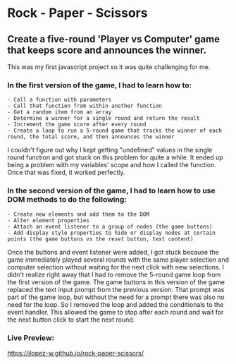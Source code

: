 # Rock - Paper - Scissors

## Create a five-round 'Player vs Computer' game that keeps score and announces the winner.

This was my first javascript project so it was quite challenging for me.

 ### In the first version of the game, I had to learn how to:

    - Call a function with parameters
    - Call that function from within another function
    - Get a random item from an array
    - Determine a winner for a single round and return the result
    - Increment the game score after every round
    - Create a loop to run a 5-round game that tracks the winner of each round, the total score, and then announces the winner
    
  I couldn't figure out why I kept getting "undefined" values in the single round function and got stuck on this problem for quite a while. It ended up being a problem with my variables' scope and how I called the function. Once that was fixed, it worked perfectly.

### In the second version of the game, I had to learn how to use DOM methods to do the following:  
    
    - Create new elements and add them to the DOM
    - Alter element properties
    - Attach an event listener to a group of nodes (the game buttons)
    - Add display style properties to hide or display nodes at certain points (the game buttons vs the reset button, text content)

  Once the buttons and event listener were added, I got stuck because the game immediately played several rounds with the same player selection and computer selection without waiting for the next click with new selections. I didn't realize right away that I had to remove the 5-round game loop from the first version of the game. The game buttons in this version of the game replaced the text input prompt from the previous version. That prompt was part of the game loop, but without the need for a prompt there was also no need for the loop. So I removed the loop and added the conditionals to the event handler. This allowed the game to stop after each round and wait for the next button click to start the next round.
  
### Live Preview:
https://jlopez-w.github.io/rock-paper-scissors/